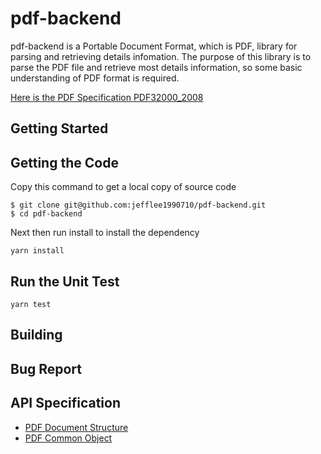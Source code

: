 # pdf-backend

 pdf-backend is a Portable Document Format, which is PDF, library for parsing and retrieving details infomation. The purpose of this library is to parse the PDF file and retrieve most details information, so some basic understanding of PDF format is required.

[Here is the PDF Specification PDF32000_2008](https://www.adobe.com/content/dam/acom/en/devnet/pdf/pdfs/PDF32000_2008.pdf)

## Getting Started

## Getting the Code
Copy this command to get a local copy of source code
```
$ git clone git@github.com:jefflee1990710/pdf-backend.git
$ cd pdf-backend
```

Next then run install to install the dependency
```
yarn install
```

## Run the Unit Test
```
yarn test
```

## Building

## Bug Report

## API Specification
- [PDF Document Structure](https://github.com/jefflee1990710/pdf-backend/blob/master/src/object/readme.md)
- [PDF Common Object](https://github.com/jefflee1990710/pdf-backend/blob/master/src/object/pdf/readme.md) 